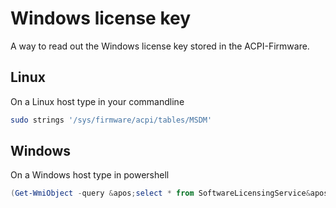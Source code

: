 # Windows license key

A way to read out the Windows license key stored in the ACPI-Firmware.

## Linux

On a Linux host type in your commandline

```bash
sudo strings '/sys/firmware/acpi/tables/MSDM'
```
## Windows

On a Windows host type in powershell
```powershell
(Get-WmiObject -query &apos;select * from SoftwareLicensingService&apos;).OA3xOriginalProductKey
```